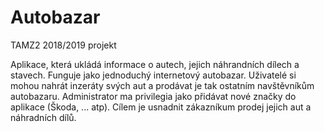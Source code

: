 # Autobazar
TAMZ2 2018/2019 projekt

Aplikace, která ukládá informace o autech, jejich náhrandních dílech a stavech. Funguje jako jednoduchý internetový autobazar.
Uživatelé si mohou nahrát inzeráty svých aut a prodávat je tak ostatním navštěvníkům autobazaru. Administrator ma privilegia jako
přidávat nové značky do aplikace (Škoda, ... atp).
Cílem je usnadnit zákazníkum prodej jejich aut a  náhradních dílů.
